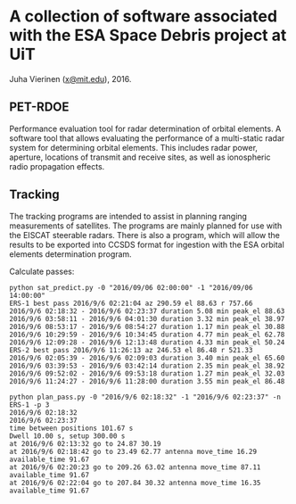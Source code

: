 # A collection of software associated with the ESA Space Debris project at UiT

Juha Vierinen (x@mit.edu), 2016.

## PET-RDOE

Performance evaluation tool for radar determination of orbital elements. A software tool that allows evaluating the performance of a multi-static radar system for determining orbital elements. This includes radar power, aperture, locations of transmit and receive sites, as well as ionospheric radio propagation effects. 

## Tracking

The tracking programs are intended to assist in planning ranging measurements of satellites. The programs are mainly planned for use with the EISCAT steerable radars. There is also a program, which will allow the results to be exported into CCSDS format for ingestion with the ESA orbital elements determination program. 

Calculate passes:

```
python sat_predict.py -0 "2016/09/06 02:00:00" -1 "2016/09/06 14:00:00"
ERS-1 best pass 2016/9/6 02:21:04 az 290.59 el 88.63 r 757.66
2016/9/6 02:18:32 - 2016/9/6 02:23:37 duration 5.08 min peak_el 88.63
2016/9/6 03:58:11 - 2016/9/6 04:01:30 duration 3.32 min peak_el 38.97
2016/9/6 08:53:17 - 2016/9/6 08:54:27 duration 1.17 min peak_el 30.88
2016/9/6 10:29:59 - 2016/9/6 10:34:45 duration 4.77 min peak_el 62.78
2016/9/6 12:09:28 - 2016/9/6 12:13:48 duration 4.33 min peak_el 50.24
ERS-2 best pass 2016/9/6 11:26:13 az 246.53 el 86.48 r 521.33
2016/9/6 02:05:39 - 2016/9/6 02:09:03 duration 3.40 min peak_el 65.60
2016/9/6 03:39:53 - 2016/9/6 03:42:14 duration 2.35 min peak_el 38.92
2016/9/6 09:52:02 - 2016/9/6 09:53:18 duration 1.27 min peak_el 32.03
2016/9/6 11:24:27 - 2016/9/6 11:28:00 duration 3.55 min peak_el 86.48
```

```
python plan_pass.py -0 "2016/9/6 02:18:32" -1 "2016/9/6 02:23:37" -n ERS-1 -p 3
2016/9/6 02:18:32
2016/9/6 02:23:37
time between positions 101.67 s
Dwell 10.00 s, setup 300.00 s
at 2016/9/6 02:13:32 go to 24.87 30.19
at 2016/9/6 02:18:42 go to 23.49 62.77 antenna move_time 16.29 available_time 91.67
at 2016/9/6 02:20:23 go to 209.26 63.02 antenna move_time 87.11 available_time 91.67
at 2016/9/6 02:22:04 go to 207.84 30.32 antenna move_time 16.35 available_time 91.67
```
